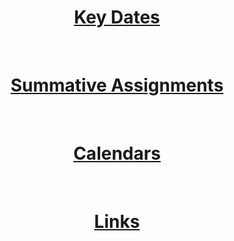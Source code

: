 <header style="text-align:center;">
<h1><a href="KeyDates">Key Dates</a></h1><br>
<h1><a href="SummativeAssignments">Summative Assignments</a></h1><br>
<h1><a href="calendar">Calendars</a></h1><br>
<h1><a href="links">Links</a></h1><br>
</header>
